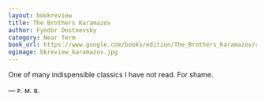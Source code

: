 ```yaml
---
layout: bookreview
title: The Brothers Karamazov
author: Fyodor Dostoevsky
category: Near Term
book_url: https://www.google.com/books/edition/The_Brothers_Karamazov/cZAkHnartsYC?hl=en&gbpv=0
ogimage: bkreview_karamazov.jpg
---
```

One of many indispensible classics I have not read. For shame.

— ᴘ. ᴍ. ʙ.